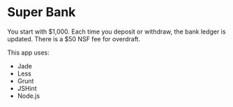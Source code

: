 # Super Bank

You start with $1,000. Each time you deposit or withdraw, the bank ledger is updated. There is a $50 NSF fee for overdraft.

This app uses:
* Jade
* Less
* Grunt
* JSHint
* Node.js

